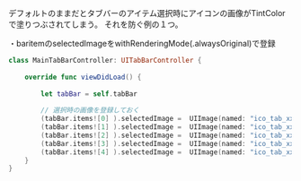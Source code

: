 <!--
title:   Swift UITabbarでBarItem選択時にTintColorでアイコンが塗りつぶされるのを防ぐ
tags:    Swift,UITabBar,UITabBarController
id:      f961579dc0cfee57f186
private: false
-->
デフォルトのままだとタブバーのアイテム選択時にアイコンの画像がTintColorで塗りつぶされてしまう。
それを防ぐ例の１つ。

・baritemのselectedImageをwithRenderingMode(.alwaysOriginal)で登録

```swift
class MainTabBarController: UITabBarController {
    
    override func viewDidLoad() {
        
        let tabBar = self.tabBar
        
        // 選択時の画像を登録しておく
        (tabBar.items![0] ).selectedImage =  UIImage(named: "ico_tab_xxx.png")?.withRenderingMode(.alwaysOriginal)
        (tabBar.items![1] ).selectedImage =  UIImage(named: "ico_tab_xxx.png")?.withRenderingMode(.alwaysOriginal)
        (tabBar.items![2] ).selectedImage =  UIImage(named: "ico_tab_xxx.png")?.withRenderingMode(.alwaysOriginal)
        (tabBar.items![3] ).selectedImage =  UIImage(named: "ico_tab_xxx.png")?.withRenderingMode(.alwaysOriginal)
        (tabBar.items![4] ).selectedImage =  UIImage(named: "ico_tab_xxx.png")?.withRenderingMode(.alwaysOriginal)
    }
}
```